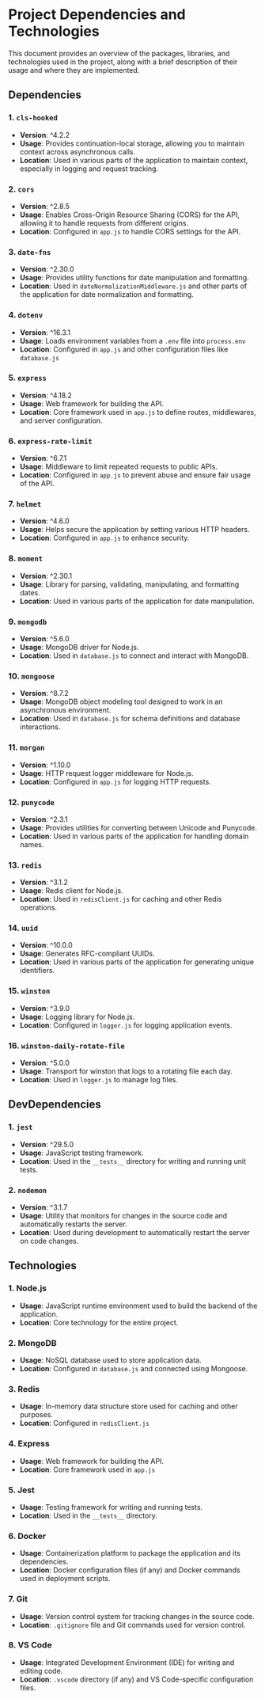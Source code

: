 # Project Dependencies and Technologies

This document provides an overview of the packages, libraries, and technologies used in the project, along with a brief description of their usage and where they are implemented.

## Dependencies

### 1. `cls-hooked`

- **Version**: ^4.2.2
- **Usage**: Provides continuation-local storage, allowing you to maintain context across asynchronous calls.
- **Location**: Used in various parts of the application to maintain context, especially in logging and request tracking.

### 2. `cors`

- **Version**: ^2.8.5
- **Usage**: Enables Cross-Origin Resource Sharing (CORS) for the API, allowing it to handle requests from different origins.
- **Location**: Configured in `app.js` to handle CORS settings for the API.

### 3. `date-fns`

- **Version**: ^2.30.0
- **Usage**: Provides utility functions for date manipulation and formatting.
- **Location**: Used in `dateNormalizationMiddleware.js` and other parts of the application for date normalization and formatting.

### 4. `dotenv`

- **Version**: ^16.3.1
- **Usage**: Loads environment variables from a `.env` file into `process.env`
- **Location**: Configured in `app.js` and other configuration files like `database.js`

### 5. `express`

- **Version**: ^4.18.2
- **Usage**: Web framework for building the API.
- **Location**: Core framework used in `app.js` to define routes, middlewares, and server configuration.

### 6. `express-rate-limit`

- **Version**: ^6.7.1
- **Usage**: Middleware to limit repeated requests to public APIs.
- **Location**: Configured in `app.js` to prevent abuse and ensure fair usage of the API.

### 7. `helmet`

- **Version**: ^4.6.0
- **Usage**: Helps secure the application by setting various HTTP headers.
- **Location**: Configured in `app.js` to enhance security.

### 8. `moment`

- **Version**: ^2.30.1
- **Usage**: Library for parsing, validating, manipulating, and formatting dates.
- **Location**: Used in various parts of the application for date manipulation.

### 9. `mongodb`

- **Version**: ^5.6.0
- **Usage**: MongoDB driver for Node.js.
- **Location**: Used in `database.js` to connect and interact with MongoDB.

### 10. `mongoose`

- **Version**: ^8.7.2
- **Usage**: MongoDB object modeling tool designed to work in an asynchronous environment.
- **Location**: Used in `database.js` for schema definitions and database interactions.

### 11. `morgan`

- **Version**: ^1.10.0
- **Usage**: HTTP request logger middleware for Node.js.
- **Location**: Configured in `app.js` for logging HTTP requests.

### 12. `punycode`

- **Version**: ^2.3.1
- **Usage**: Provides utilities for converting between Unicode and Punycode.
- **Location**: Used in various parts of the application for handling domain names.

### 13. `redis`

- **Version**: ^3.1.2
- **Usage**: Redis client for Node.js.
- **Location**: Used in `redisClient.js` for caching and other Redis operations.

### 14. `uuid`

- **Version**: ^10.0.0
- **Usage**: Generates RFC-compliant UUIDs.
- **Location**: Used in various parts of the application for generating unique identifiers.

### 15. `winston`

- **Version**: ^3.9.0
- **Usage**: Logging library for Node.js.
- **Location**: Configured in `logger.js` for logging application events.

### 16. `winston-daily-rotate-file`

- **Version**: ^5.0.0
- **Usage**: Transport for winston that logs to a rotating file each day.
- **Location**: Used in `logger.js` to manage log files.

## DevDependencies

### 1. `jest`

- **Version**: ^29.5.0
- **Usage**: JavaScript testing framework.
- **Location**: Used in the `__tests__` directory for writing and running unit tests.

### 2. `nodemon`

- **Version**: ^3.1.7
- **Usage**: Utility that monitors for changes in the source code and automatically restarts the server.
- **Location**: Used during development to automatically restart the server on code changes.

## Technologies

### 1. **Node.js**

- **Usage**: JavaScript runtime environment used to build the backend of the application.
- **Location**: Core technology for the entire project.

### 2. **MongoDB**

- **Usage**: NoSQL database used to store application data.
- **Location**: Configured in `database.js` and connected using Mongoose.

### 3. **Redis**

- **Usage**: In-memory data structure store used for caching and other purposes.
- **Location**: Configured in `redisClient.js`

### 4. **Express**

- **Usage**: Web framework for building the API.
- **Location**: Core framework used in `app.js`

### 5. **Jest**

- **Usage**: Testing framework for writing and running tests.
- **Location**: Used in the `__tests__` directory.

### 6. **Docker**

- **Usage**: Containerization platform to package the application and its dependencies.
- **Location**: Docker configuration files (if any) and Docker commands used in deployment scripts.

### 7. **Git**

- **Usage**: Version control system for tracking changes in the source code.
- **Location**: `.gitignore` file and Git commands used for version control.

### 8. **VS Code**

- **Usage**: Integrated Development Environment (IDE) for writing and editing code.
- **Location**: `.vscode` directory (if any) and VS Code-specific configuration files.
